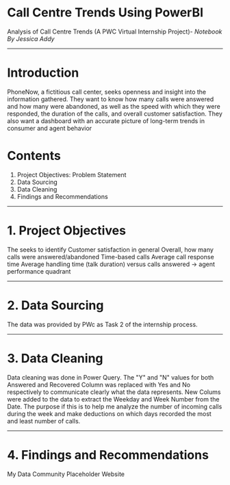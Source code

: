 # Call Centre Trends Using PowerBI
Analysis of Call Centre Trends (A PWC Virtual Internship Project)- _Notebook By Jessica Addy_

----------------
# Introduction
PhoneNow, a fictitious call center, seeks openness and insight into the information gathered. They want to know how many calls were answered and how many were abandoned, as well as the speed with which they were responded, the duration of the calls, and overall customer satisfaction. They also want a dashboard with an accurate picture of long-term trends in consumer and agent behavior
# Contents
  1.  Project Objectives: Problem Statement
  2.  Data Sourcing
  3.  Data Cleaning
  4.  Findings and Recommendations
  
 ----------------------
 # 1. Project Objectives
  The seeks to identify
    Customer satisfaction in general
    Overall, how many calls were answered/abandoned
    Time-based calls
    Average call response time
    Average handling time (talk duration) versus calls answered -> agent performance quadrant
    
 --------------------
  # 2. Data Sourcing
  The data was provided by PWc as Task 2 of the internship process.
  
 --------------------
  # 3. Data Cleaning
  Data cleaning was done in Power Query. The "Y" and "N" values for both Answered and Recovered Column was replaced with Yes  and No respectively to communicate clearly what the data represents.
  New Colums were added to the data to extract the Weekday and Week Number from the Date. The purpose if this is to help me analyze the number of incoming calls during the week and make deductions on which days recorded the most and least number of calls. 
  
  
 --------------------
 
 # 4. Findings and Recommendations
 
 
 
 
  



My Data Community Placeholder Website
  
  

